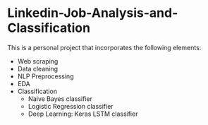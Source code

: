 # Linkedin-Job-Analysis-and-Classification

This is a personal project that incorporates the following elements:
- Web scraping
- Data cleaning
- NLP Preprocessing
- EDA
- Classification
    - Naive Bayes classifier
    - Logistic Regression classifier
    - Deep Learning: Keras LSTM classifier
